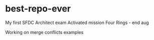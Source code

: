 # best-repo-ever


My first SFDC Architect exam
Activated mission Four Rings - end aug

Working on merge conflicts examples

